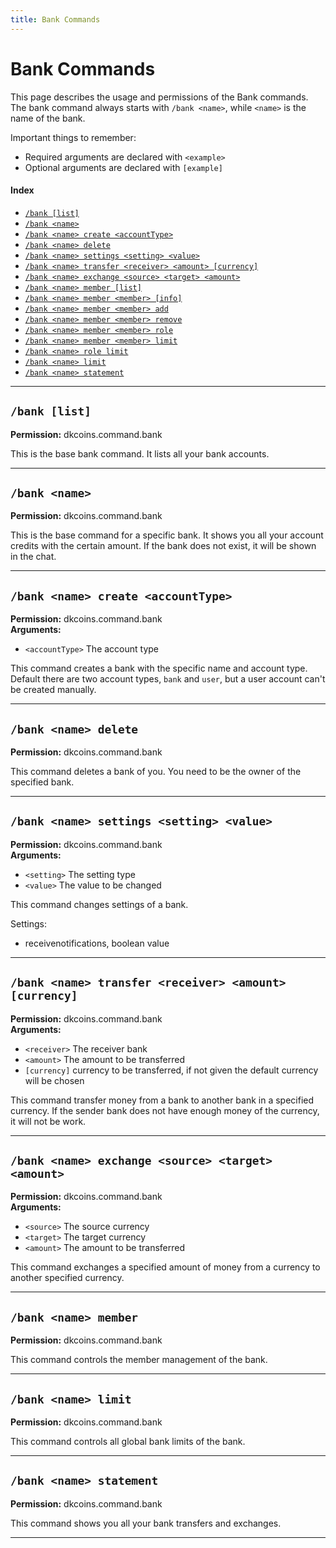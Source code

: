 ```yaml
---
title: Bank Commands
---
```


# Bank Commands

This page describes the usage and permissions of the Bank commands. The bank command always 
starts with `/bank <name>`, while `<name>` is the name of the bank.

Important things to remember:
* Required arguments are declared with ```<example>```
* Optional arguments are declared with ```[example]```

#### Index

* [```/bank [list]```](#bank-list)
* [```/bank <name>```](#bank-name)
* [```/bank <name> create <accountType>```](#bank-name-create-accounttype)
* [```/bank <name> delete```](#bank-name-delete)
* [```/bank <name> settings <setting> <value>```](#bank)
* [```/bank <name> transfer <receiver> <amount> [currency]```](#bank)
* [```/bank <name> exchange <source> <target> <amount>```](#bank)
* [```/bank <name> member [list]```](#bank)
* [```/bank <name> member <member> [info]```](#bank)
* [```/bank <name> member <member> add```](#bank)
* [```/bank <name> member <member> remove```](#bank)
* [```/bank <name> member <member> role```](#bank)
* [```/bank <name> member <member> limit```](#bank)
* [```/bank <name> role limit```](#bank)
* [```/bank <name> limit```](#bank)
* [```/bank <name> statement```](#bank)
***

## **```/bank [list]```**

**Permission:** dkcoins.command.bank<br />

This is the base bank command. It lists all your bank accounts.

***

## **```/bank <name>```**

**Permission:** dkcoins.command.bank<br />

This is the base command for a specific bank. It shows you all your account credits with the certain amount.
If the bank does not exist, it will be shown in the chat. 

***

## **```/bank <name> create <accountType>```**

**Permission:** dkcoins.command.bank<br />
**Arguments:**

* `<accountType>` The account type

This command creates a bank with the specific name and account type.
Default there are two account types, `bank` and `user`, but a user account can't be created manually.

***

## **```/bank <name> delete```**

**Permission:** dkcoins.command.bank<br />

This command deletes a bank of you. You need to be the owner of the specified bank.

***

## **```/bank <name> settings <setting> <value>```**

**Permission:** dkcoins.command.bank<br />
**Arguments:**

* `<setting>` The setting type
* `<value>` The value to be changed

This command changes settings of a bank.

Settings:
* receivenotifications, boolean value

***

## **```/bank <name> transfer <receiver> <amount> [currency]```**

**Permission:** dkcoins.command.bank<br />
**Arguments:**

* `<receiver>` The receiver bank
* `<amount>` The amount to be transferred
* `[currency]` currency to be transferred, if not given the default currency will be chosen

This command transfer money from a bank to another bank in a specified currency. If the sender bank does not have enough
money of the currency, it will not be work.

***

## **```/bank <name> exchange <source> <target> <amount>```**

**Permission:** dkcoins.command.bank<br />
**Arguments:**

* `<source>` The source currency
* `<target>` The target currency
* `<amount>` The amount to be transferred

This command exchanges a specified amount of money from a currency to another specified currency.

***

## **```/bank <name> member```**

**Permission:** dkcoins.command.bank<br />

This command controls the member management of the bank.

***

## **```/bank <name> limit```**

**Permission:** dkcoins.command.bank<br />

This command controls all global bank limits of the bank.

***

## **```/bank <name> statement```**

**Permission:** dkcoins.command.bank<br />

This command shows you all your bank transfers and exchanges.

***
